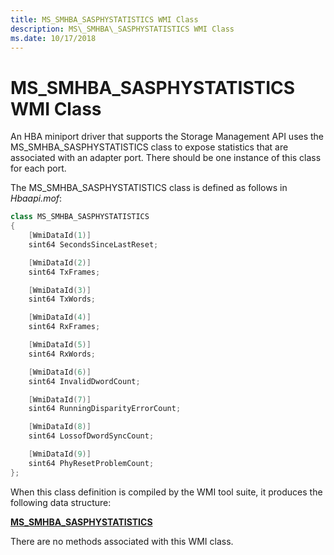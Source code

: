 ```yaml
---
title: MS_SMHBA_SASPHYSTATISTICS WMI Class
description: MS\_SMHBA\_SASPHYSTATISTICS WMI Class
ms.date: 10/17/2018
---
```


# MS\_SMHBA\_SASPHYSTATISTICS WMI Class


An HBA miniport driver that supports the Storage Management API uses the MS\_SMHBA\_SASPHYSTATISTICS class to expose statistics that are associated with an adapter port. There should be one instance of this class for each port.

The MS\_SMHBA\_SASPHYSTATISTICS class is defined as follows in *Hbaapi.mof*:

```cpp
class MS_SMHBA_SASPHYSTATISTICS
{
    [WmiDataId(1)]
    sint64 SecondsSinceLastReset;

    [WmiDataId(2)]
    sint64 TxFrames;

    [WmiDataId(3)]
    sint64 TxWords;

    [WmiDataId(4)]
    sint64 RxFrames;

    [WmiDataId(5)]
    sint64 RxWords;

    [WmiDataId(6)]
    sint64 InvalidDwordCount;

    [WmiDataId(7)]
    sint64 RunningDisparityErrorCount;

    [WmiDataId(8)]
    sint64 LossofDwordSyncCount;

    [WmiDataId(9)]
    sint64 PhyResetProblemCount;
};
```

When this class definition is compiled by the WMI tool suite, it produces the following data structure:

[**MS\_SMHBA\_SASPHYSTATISTICS**](/windows-hardware/drivers/ddi/hbapiwmi/ns-hbapiwmi-_ms_smhba_sasphystatistics)

There are no methods associated with this WMI class.

 

